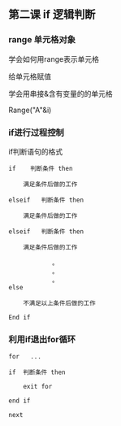 ## 第二课 if 逻辑判断

### range 单元格对象

学会如何用range表示单元格

给单元格赋值

学会用串接&含有变量的的单元格

Range("A"&i)

### if进行过程控制

if判断语句的格式


```
if    判断条件 then

	满足条件后做的工作
	
elseif   判断条件 then

	满足条件后做的工作
	
elseif   判断条件 then

	满足条件后做的工作
	
            。
            。
            。
else  
   
	不满足以上条件后做的工作
	
End if 
```



### 利用if退出for循环
```
for   ...

if  判断条件 then

	exit for
	
end if

next
```